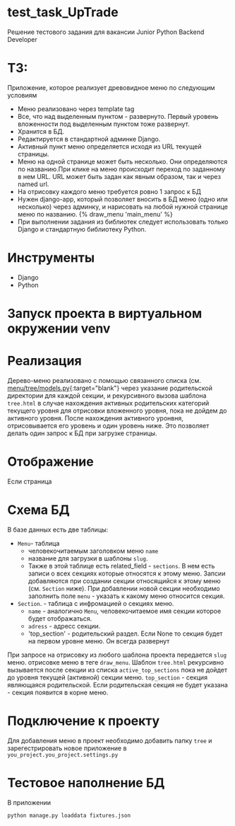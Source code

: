 # test_task_UpTrade
Решение тестового задания для вакансии Junior Python Backend Developer

# ТЗ:
Приложение, которое реализует древовидное меню по следующим условиям
- Меню реализовано через template tag
- Все, что над выделенным пунктом - развернуто. Первый уровень вложенности под выделенным пунктом тоже развернут.
- Хранится в БД.
- Редактируется в стандартной админке Django.
- Активный пункт меню определяется исходя из URL текущей страницы.
- Меню на одной странице может быть несколько. Они определяются по названию.При клике на меню происходит переход по заданному в нем URL. URL может быть задан как явным образом, так и через named url.
- На отрисовку каждого меню требуется ровно 1 запрос к БД
- Нужен django-app, который позволяет вносить в БД меню (одно или несколько) через админку, и нарисовать на любой нужной странице меню по названию.
 {% draw_menu 'main_menu' %}
- При выполнении задания из библиотек следует использовать только Django и стандартную библиотеку Python.

# Инструменты
- Django
- Python

# Запуск проекта в виртуальном окружении venv


# Реализация
Дерево-меню реализовано с помощью связанного списка (см. [menu/tree/models.py](https://github.com/akchau/test_task_UpTrade/blob/main/menu/tree/models.py#L42){:target="blank"}  через указание родительской директории для каждой секции, и рекурсивного вызова шаблона `tree.html` в случае нахождения активных родительских категорий текущего уровня для отрисовки вложенного уровня, пока не дойдем до активного уровня. После нахождения активного уронвня, отрисовывается его уровень и один уровень ниже. Это позволяет делать один запрос к БД при загрузке страницы.

# Отображение
Если страница 

# Схема БД
В базе данных есть две таблицы:
- `Menu`- таблица 
    - человекочитаемым заголовком меню `name`
    - название для загрузки в шаблоны `slug`. 
    - Также в этой таблице есть related_field - `sections`. В нем есть записи о всех секциях которые относятся к этому меню. Запсии добавляются при создании секции относящийся к этому меню (см. `Section` ниже). При добавлении новой секции необходимо заполнить поле `menu` - указать к какому меню относится секция. 
- `Section`. - таблица с инфромацией о секциях меню. 
    - `name` - аналогично `Menu`, человекочитаемое имя секции которое будет отображаться.
    - `adress` - адресс секции.
    - 'top_section' - родительский раздел. Если None то секция будет на первом уровне меню. Он всегда развернут

При запросе на отрисовку из любого шаблона проекта передается `slug` меню. отрисовке меню в теге `draw_menu`.
Шаблон `tree.html` рекурсивно вызывается после секции из списка `active_top_sections` пока не дойдет до уровня текущей (активной) секции меню. `top_section` - секция являющаяся родительской. Если родительская секция не будет указана - секция появится в корне меню.


# Подключение к проекту
Для добавления меню в проект необходимо добавить папку `tree` и зарегестрировать новое приложение в `you_project.you_project.settings.py`


# Тестовое наполнение БД
В приложении 
```bash
python manage.py loaddata fixtures.json
```
